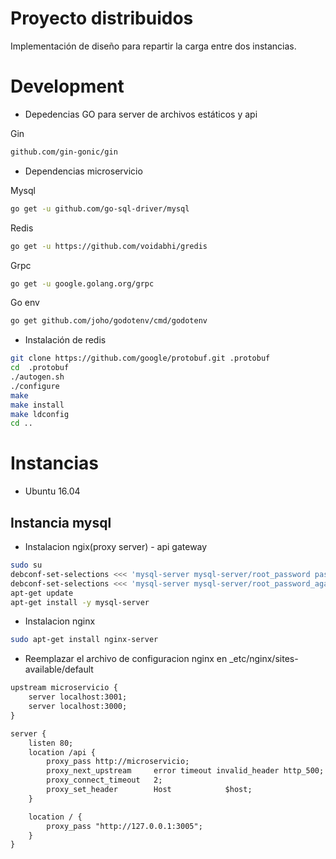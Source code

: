 # Proyecto distribuidos

Implementación de diseño para repartir la carga entre dos instancias.

# Development

- Depedencias GO para server de archivos estáticos y api

Gin

```sh
github.com/gin-gonic/gin
```

- Dependencias microservicio

Mysql

```sh
go get -u github.com/go-sql-driver/mysql
```

Redis

```sh
go get -u https://github.com/voidabhi/gredis
```

Grpc

```sh
go get -u google.golang.org/grpc
```

Go env

```sh
go get github.com/joho/godotenv/cmd/godotenv
```

- Instalación de redis

```sh
git clone https://github.com/google/protobuf.git .protobuf
cd  .protobuf
./autogen.sh
./configure
make
make install
make ldconfig
cd ..

```

# Instancias

- Ubuntu 16.04

## Instancia mysql

- Instalacion ngix(proxy server) - api gateway

```sh
sudo su
debconf-set-selections <<< 'mysql-server mysql-server/root_password password mysqldb'
debconf-set-selections <<< 'mysql-server mysql-server/root_password_again password mysqldb'
apt-get update
apt-get install -y mysql-server
```

- Instalacion nginx

```sh
sudo apt-get install nginx-server
```

- Reemplazar el archivo de configuracion nginx en \_etc/nginx/sites-available/default

```txt
upstream microservicio {
    server localhost:3001;
	server localhost:3000;
}

server {
    listen 80;
    location /api {
        proxy_pass http://microservicio;
        proxy_next_upstream     error timeout invalid_header http_500;
        proxy_connect_timeout   2;
		proxy_set_header        Host            $host;
    }

    location / {
		proxy_pass "http://127.0.0.1:3005";
	}
}

```
